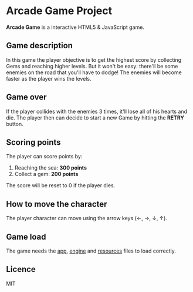 # Arcade Game Project

**Arcade Game** is a interactive HTML5 & JavaScript game.

## Game description

In this game the player objective is to get the highest score by collecting Gems and reaching higher levels.
But it won't be easy: there'll be some enemies on the road that you'll have to dodge!
The enemies will become faster as the player wins the levels.

## Game over

If the player collides with the enemies 3 times, it'll lose all of his hearts and die. 
The player then can decide to start a new Game by hitting the **RETRY** button.

## Scoring points

The player can score points by:

 1. Reaching the sea: **300 points**
 2. Collect a gem: **200 points**

The score will be reset to 0 if the player dies.

## How to move the character

The player character can move using the arrow keys (←, →, ↓, ↑).

## Game load

The game needs the [app](js/app.js), [engine](js/engine.js) and [resources](js/resources.js) files to load correctly. 

## Licence

MIT